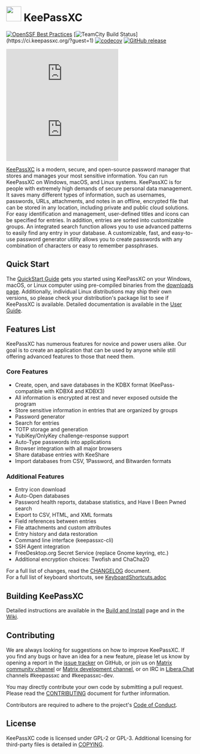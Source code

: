 # <img src="https://keepassxc.org/assets/img/keepassxc.svg" width="40" height="40"/> KeePassXC

[![OpenSSF Best Practices](https://bestpractices.coreinfrastructure.org/projects/6326/badge)](https://bestpractices.coreinfrastructure.org/projects/6326)
[![TeamCity Build Status](https://ci.keepassxc.org/app/rest/builds/buildType:\(project:KeepassXC\)/statusIcon)](https://ci.keepassxc.org/?guest=1)
[![codecov](https://codecov.io/gh/keepassxreboot/keepassxc/branch/develop/graph/badge.svg)](https://codecov.io/gh/keepassxreboot/keepassxc)
[![GitHub release](https://img.shields.io/github/release/keepassxreboot/keepassxc)](https://github.com/keepassxreboot/keepassxc/releases/)

[![Matrix community channel](https://img.shields.io/matrix/keepassxc:matrix.org?label=Community%20channel)](https://app.element.io/#/room/#keepassxc:mozilla.org)
[![Matrix development channel](https://img.shields.io/matrix/keepassxc-dev:matrix.org?label=Development%20channel)](https://app.element.io/#/room/#keepassxc-dev:mozilla.org)

[KeePassXC](https://keepassxc.org) is a modern, secure, and open-source password manager that stores and manages your most sensitive information. You can run KeePassXC on Windows, macOS, and Linux systems. KeePassXC is for people with extremely high demands of secure personal data management. It saves many different types of information, such as usernames, passwords, URLs, attachments, and notes in an offline, encrypted file that can be stored in any location, including private and public cloud solutions. For easy identification and management, user-defined titles and icons can be specified for entries. In addition, entries are sorted into customizable groups. An integrated search function allows you to use advanced patterns to easily find any entry in your database. A customizable, fast, and easy-to-use password generator utility allows you to create passwords with any combination of characters or easy to remember passphrases.

## Quick Start

The [QuickStart Guide](https://keepassxc.org/docs/KeePassXC_GettingStarted.html) gets you started using KeePassXC on your Windows, macOS, or Linux computer using pre-compiled binaries from the [downloads page](https://keepassxc.org/download). Additionally, individual Linux distributions may ship their own versions, so please check your distribution's package list to see if KeePassXC is available. Detailed documentation is available in the [User Guide](https://keepassxc.org/docs/KeePassXC_UserGuide.html).

## Features List

KeePassXC has numerous features for novice and power users alike. Our goal is to create an application that can be used by anyone while still offering advanced features to those that need them.

### Core Features

* Create, open, and save databases in the KDBX format (KeePass-compatible with KDBX4 and KDBX3)
* All information is encrypted at rest and never exposed outside the program
* Store sensitive information in entries that are organized by groups
* Password generator
* Search for entries
* TOTP storage and generation
* YubiKey/OnlyKey challenge-response support
* Auto-Type passwords into applications
* Browser integration with all major browsers
* Share database entries with KeeShare
* Import databases from CSV, 1Password, and Bitwarden formats

### Additional Features

* Entry icon download
* Auto-Open databases
* Password health reports, database statistics, and Have I Been Pwned search
* Export to CSV, HTML, and XML formats
* Field references between entries
* File attachments and custom attributes
* Entry history and data restoration
* Command line interface (keepassxc-cli)
* SSH Agent integration
* FreeDesktop.org Secret Service (replace Gnome keyring, etc.)
* Additional encryption choices: Twofish and ChaCha20

For a full list of changes, read the [CHANGELOG](CHANGELOG.md) document. \
For a full list of keyboard shortcuts, see [KeyboardShortcuts.adoc](./docs/topics/KeyboardShortcuts.adoc)

## Building KeePassXC

Detailed instructions are available in the [Build and Install](./INSTALL.md) page and in the [Wiki](https://github.com/keepassxreboot/keepassxc/wiki/Building-KeePassXC).

## Contributing

We are always looking for suggestions on how to improve KeePassXC. If you find any bugs or have an idea for a new feature, please let us know by opening a report in the [issue tracker](https://github.com/keepassxreboot/keepassxc/issues) on GitHub, or join us on [Matrix community channel](https://matrix.to/#/!zUxwGnFkUyycpxeHeM:matrix.org?via=matrix.org) or [Matrix development channel](https://matrix.to/#/!RhJPJPGwQIFVQeXqZa:matrix.org?via=matrix.org), or on IRC in [Libera.Chat](https://web.libera.chat/) channels #keepassxc and #keepassxc-dev.

You may directly contribute your own code by submitting a pull request. Please read the [CONTRIBUTING](.github/CONTRIBUTING.md) document for further information.

Contributors are required to adhere to the project's [Code of Conduct](CODE-OF-CONDUCT.md).

## License

KeePassXC code is licensed under GPL-2 or GPL-3. Additional licensing for third-party files is detailed in [COPYING](./COPYING).
